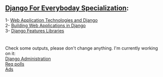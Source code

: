## [Django For Everyboday Specialization](https://www.coursera.org/specializations/django):

1- [Web Application Technologies and Django](https://www.coursera.org/learn/django-database-web-apps) \
2- [Building Web Applications in Django](https://www.coursera.org/learn/django-build-web-apps)\
3- [Django Features Libraries](https://www.coursera.org/learn/django-features-libraries)
#
Check some outputs, please don't change anything. I'm currently working on it: \
[Django Administration](http://moinshawon.pythonanywhere.com/admin/)\
[Req polls](http://moinshawon.pythonanywhere.com/polls/4)\
[Ads](http://moinshawon.pythonanywhere.com/)
